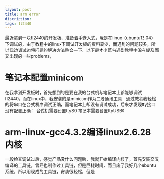 ```yaml
---
layout: post
title: arm error
discription: 
tags: fl2440
---
```


  最近拿到一块fl2440的开发板，准备着手嵌入式，我是在linux（ubuntu12.04）下调试的，由于教程中的linux下调试开发板的资料较少，而遇到的问题较多，所以我边调试边将问题的解决方法整合一下，以下是本小菜鸟遇到教程中没有提及而又出现的一些problems，

 笔记本配置minicom
======

  在我拿到开发板时，首先想到的是要在我的台式机与笔记本上都能够调试fl2440，而在linux中，我安装的是minicom作为二者通讯工具，通过教程我轻松的将串口在台式机中调试正确，而笔记本上却没有调试成功，后来才发现tty接口没有配置正确：
       台式机需要设置ttyS0
       笔记本需要设置ttyUSB0

 arm-linux-gcc4.3.2编译linux2.6.28内核
======

  一段检查调试过后，感觉产品没什么问题后，我就开始编译内核了，首先安装交叉编译的工具链，曾经也制作过工具链，但是巨耗时间，而且废了我好几个ubuntu系统，所以用现成的工具链，安装很轻松，但是


